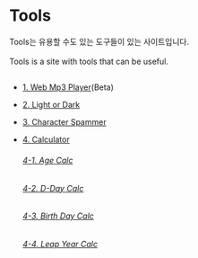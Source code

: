 # Tools

Tools는 유용할 수도 있는 도구들이 있는 사이트입니다.<br><br>
Tools is a site with tools that can be useful.


##
- <a href="https://github.com/DM-09/tools/tree/main/WMP">1. Web Mp3 Player</a>(Beta)
- <a href="https://github.com/DM-09/tools/tree/main/LoD">2. Light or Dark</a>
- <a href="https://github.com/DM-09/tools/tree/main/CS">3. Character Spammer</a>

- <a href="https://github.com/DM-09/tools/tree/main/Calc">4. Calculator</a><br>
  ###### <a href="https://github.com/DM-09/tools/tree/main/Calc/Age">4-1. Age Calc</a>
  ###### <a href="https://github.com/DM-09/tools/tree/main/Calc/DDay">4-2. D-Day Calc</a>
  ###### <a href="https://github.com/DM-09/tools/tree/main/Calc/BD">4-3. Birth Day Calc</a>
  ###### <a href="https://github.com/DM-09/tools/tree/main/Calc/LY">4-4. Leap Year Calc</a>

